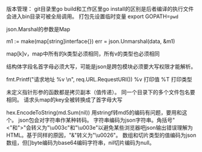 版本管理： 
	git目录里go build和工作区里go install的区别是后者编译的执行文件会进入bin目录可被全局调用。
	打包先设置临时变量 export GOPATH=`pwd`

json.Marshal的参数是Map

m1 := make(map[string]interface{})
err = json.Unmarshal(data, &m1)

map[k]v，map中所有的k类型必须相同，所有v的类型也必须相同

结构体字段名首字母必须大写，可能是json是跨包模块必须要大写权限才能解析。

fmt.Printf("请求地址 %v \n", req.URL.RequestURI()) 
	%v 打印值
	%T 打印类型

未定义指针形参的函数都是拷贝副本（值传递）。
同一个目录下的多个文件包名要相同。
请求头map的key全被转换成了首字母大写


hex.EncodeToString(md.Sum(nil)) 用stringf转md5的编码有问题，要用和这个。 json包会对字符串作某种转码。
字符串编码为json字符串。角括号"<"和">"会转义为"\u003c"和"\u003e"以避免某些浏览器吧json输出错误理解为HTML。基于同样的原因，"&"转义为"\u0026"。
数组和切片类型的值编码为json数组，但[]byte编码为base64编码字符串，nil切片编码为null。